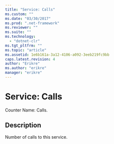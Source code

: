 ```yaml
---
title: "Service: Calls"
ms.custom: ""
ms.date: "03/30/2017"
ms.prod: ".net-framework"
ms.reviewer: ""
ms.suite: ""
ms.technology: 
  - "dotnet-clr"
ms.tgt_pltfrm: ""
ms.topic: "article"
ms.assetid: 1e6b161a-3a12-4106-a092-3eeb219fc9bb
caps.latest.revision: 4
author: "Erikre"
ms.author: "erikre"
manager: "erikre"
---
```

# Service: Calls
Counter Name: Calls.  
  
## Description  
 Number of calls to this service.
